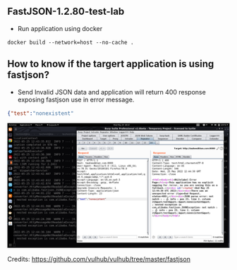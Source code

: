 ##  FastJSON-1.2.80-test-lab
 
* Run application using docker

```
docker build --network=host --no-cache .
```

## How to know if the targert application is using **fastjson**?

- Send Invalid JSON data and application will return 400 response exposing fastjson use in error message.

```json
{"test":"nonexistent"
```
<img src="/screenshot/invalid-json-400-response.png">

Credits:
https://github.com/vulhub/vulhub/tree/master/fastjson
